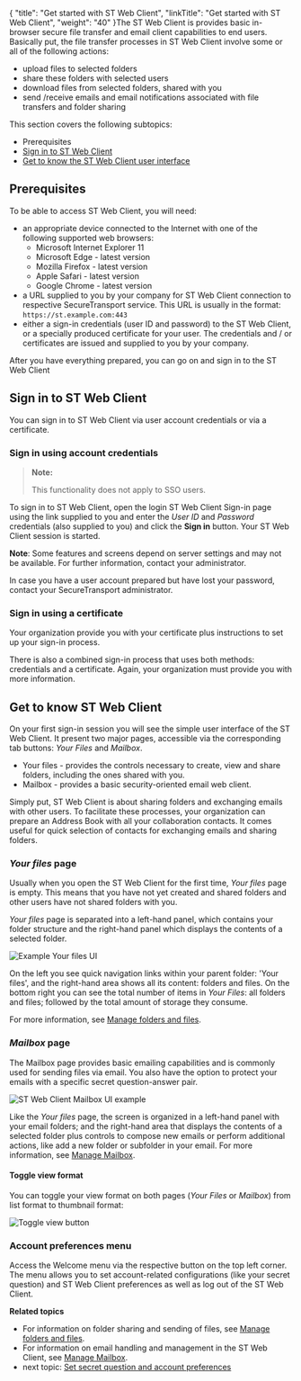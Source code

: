{
    "title": "Get started with ST Web Client",
    "linkTitle": "Get started with ST Web Client",
    "weight": "40"
}The ST Web Client is provides basic in-browser secure file transfer and email client capabilities to end users. Basically put, the file transfer processes in ST Web Client involve some or all of the following actions:

-   upload files to selected folders
-   share these folders with selected users
-   download files from selected folders, shared with you
-   send /receive emails and email notifications associated with file transfers and folder sharing

This section covers the following subtopics:

-   Prerequisites
-   [Sign in to ST Web Client](#Sign)
-   [Get to know the ST Web Client user interface](#Get)

## Prerequisites

To be able to access ST Web Client, you will need:

-   an appropriate device connected to the Internet with one of the following supported web browsers:  
    -   Microsoft Internet Explorer 11
    -   Microsoft Edge - latest version
    -   Mozilla Firefox - latest version
    -   Apple Safari - latest version
    -   Google Chrome - latest version
-   a URL supplied to you by your company for ST Web Client connection to respective <span class="mc-variable axway_variables.Component_Short_Name variable">SecureTransport</span> service. This URL is usually in the format: `https://st.example.com:443`
-   either a sign-in credentials (user ID and password) to the ST Web Client, or a specially produced certificate for your user. The credentials and / or certificates are issued and supplied to you by your company.

After you have everything prepared, you can go on and sign in to the <span class="mc-variable SecureTransport_Variables.st_web_client variable">ST Web Client</span>

<span id="Sign"></span>

## Sign in to <span class="mc-variable SecureTransport_Variables.st_web_client variable">ST Web Client</span>

You can sign in to <span class="mc-variable SecureTransport_Variables.st_web_client variable">ST Web Client</span> via user account credentials or via a certificate.

### Sign in using account credentials

> **Note:**
>
> This functionality does not apply to SSO users.

To sign in to ST Web Client, open the login <span class="mc-variable SecureTransport_Variables.st_web_client variable">ST Web Client</span> Sign-in page using the link supplied to you and enter the *User ID* and *Password* credentials (also supplied to you) and click the **Sign in** button. Your ST Web Client session is started.

**Note**: Some features and screens depend on server settings and may not be available. For further information, contact your administrator.

In case you have a user account prepared but have lost your password, contact your SecureTransport administrator.

### Sign in using a certificate

Your organization provide you with your certificate plus instructions to set up your sign-in process.

There is also a combined sign-in process that uses both methods: credentials and a certificate. Again, your organization must provide you with more information.

<span id="Get"></span>

## Get to know ST Web Client

On your first sign-in session you will see the simple user interface of the <span class="mc-variable SecureTransport_Variables.st_web_client variable">ST Web Client</span>. It present two major pages, accessible via the corresponding tab buttons: *Your Files* and *Mailbox*.

-   Your files - provides the controls necessary to create, view and share folders, including the ones shared with you.
-   Mailbox - provides a basic security-oriented email web client.

Simply put, <span class="mc-variable SecureTransport_Variables.st_web_client variable">ST Web Client</span> is about sharing folders and exchanging emails with other users. To facilitate these processes, your organization can prepare an Address Book with all your collaboration contacts. It comes useful for quick selection of contacts for exchanging emails and sharing folders.

### *Your files* page

Usually when you open the ST Web Client for the first time, *Your files* page is empty. This means that you have not yet created and shared folders and other users have not shared folders with you.

*Your files* page is separated into a left-hand panel, which contains your folder structure and the right-hand panel which displays the contents of a selected folder.

<img src="/Images/SecureTransport/WC_YourFiles.png" class="maxWidth" alt="Example Your files UI" />

On the left you see quick navigation links within your parent folder: 'Your files', and the right-hand area shows all its content: folders and files. On the bottom right you can see the total number of items in *Your Files*: all folders and files; followed by the total amount of storage they consume.

For more information, see [Manage folders and files](../02-manage_files_and_folders).

### *Mailbox* page

The Mailbox page provides basic emailing capabilities and is commonly used for sending files via email. You also have the option to protect your emails with a specific secret question-answer pair.

<img src="/Images/SecureTransport/WC_Mailbox_view.png" class="maxWidth" alt="ST Web Client Mailbox UI example" />

Like the *Your files* page, the screen is organized in a left-hand panel with your email folders; and the right-hand area that displays the contents of a selected folder plus controls to compose new emails or perform additional actions, like add a new folder or subfolder in your email. For more information, see [Manage Mailbox](../03-manage_mail).

#### Toggle view format

You can toggle your view format on both pages (*Your Files* or *Mailbox*) from list format to thumbnail format:

<img src="/Images/SecureTransport/WC_toggle_view.png" class="mediumWidth" alt="Toggle view button" />

### Account preferences menu

Access the Welcome menu via the respective button on the top left corner. The menu allows you to set account-related configurations (like your secret question) and <span class="mc-variable SecureTransport_Variables.st_web_client variable">ST Web Client</span> preferences as well as log out of the <span class="mc-variable SecureTransport_Variables.st_web_client variable">ST Web Client</span>.

**Related topics**

-   For information on folder sharing and sending of files, see [Manage folders and files](../02-manage_files_and_folders).
-   For information on email handling and management in the <span class="mc-variable SecureTransport_Variables.st_web_client variable">ST Web Client</span>, see [Manage Mailbox](../03-manage_mail).
-   next topic: [Set secret question and account preferences](011-account-actions)
